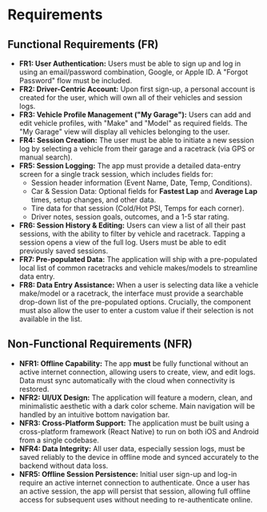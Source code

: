 # Requirements

## Functional Requirements (FR)

* **FR1: User Authentication:** Users must be able to sign up and log in using an email/password combination, Google, or Apple ID. A "Forgot Password" flow must be included.
* **FR2: Driver-Centric Account:** Upon first sign-up, a personal account is created for the user, which will own all of their vehicles and session logs.
* **FR3: Vehicle Profile Management ("My Garage"):** Users can add and edit vehicle profiles, with "Make" and "Model" as required fields. The "My Garage" view will display all vehicles belonging to the user.
* **FR4: Session Creation:** The user must be able to initiate a new session log by selecting a vehicle from their garage and a racetrack (via GPS or manual search).
* **FR5: Session Logging:** The app must provide a detailed data-entry screen for a single track session, which includes fields for:
   * Session header information (Event Name, Date, Temp, Conditions).
   * Car & Session Data: Optional fields for **Fastest Lap** and **Average Lap** times, setup changes, and other data.
   * Tire data for that session (Cold/Hot PSI, Temps for each corner).
   * Driver notes, session goals, outcomes, and a 1-5 star rating.
* **FR6: Session History & Editing:** Users can view a list of all their past sessions, with the ability to filter by vehicle and racetrack. Tapping a session opens a view of the full log. Users must be able to edit previously saved sessions.
* **FR7: Pre-populated Data:** The application will ship with a pre-populated local list of common racetracks and vehicle makes/models to streamline data entry.
* **FR8: Data Entry Assistance:** When a user is selecting data like a vehicle make/model or a racetrack, the interface must provide a searchable drop-down list of the pre-populated options. Crucially, the component must also allow the user to enter a custom value if their selection is not available in the list.

## Non-Functional Requirements (NFR)

* **NFR1: Offline Capability:** The app **must** be fully functional without an active internet connection, allowing users to create, view, and edit logs. Data must sync automatically with the cloud when connectivity is restored.
* **NFR2: UI/UX Design:** The application will feature a modern, clean, and minimalistic aesthetic with a dark color scheme. Main navigation will be handled by an intuitive bottom navigation bar.
* **NFR3: Cross-Platform Support:** The application must be built using a cross-platform framework (React Native) to run on both iOS and Android from a single codebase.
* **NFR4: Data Integrity:** All user data, especially session logs, must be saved reliably to the device in offline mode and synced accurately to the backend without data loss.
* **NFR5: Offline Session Persistence:** Initial user sign-up and log-in require an active internet connection to authenticate. Once a user has an active session, the app will persist that session, allowing full offline access for subsequent uses without needing to re-authenticate online.
